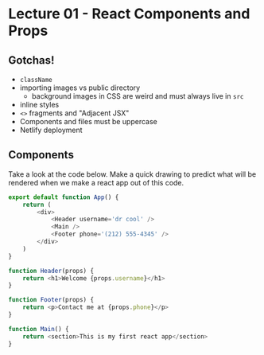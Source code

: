 # Lecture 01 - React Components and Props

## Gotchas!
- `className`
- importing images vs public directory
    - background images in CSS are weird and must always live in `src`
- inline styles
- `<>` fragments and "Adjacent JSX"
- Components and files must be uppercase
- Netlify deployment

## Components

Take a look at the code below. Make a quick drawing to predict what will be rendered when we make a react app out of this code.

```js
export default function App() {
    return (
        <div>
            <Header username='dr cool' />
            <Main />
            <Footer phone='(212) 555-4345' />
        </div>
    )
}

function Header(props) {
    return <h1>Welcome {props.username}</h1>
}

function Footer(props) {
    return <p>Contact me at {props.phone}</p>
}

function Main() {
    return <section>This is my first react app</section>
}
```
